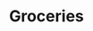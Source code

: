 <DOCTYPE html>
<html lang="en">
<head>
<title>Indian kitchen</title>
<meta charset="utf-8">
<meta name="viewport" content="width=device-width, initial-scale=1.0">
<meta name="keywords" content="curry, chilly, pepper, cardamom, anise">
<meta name="zombie.css" rel="stylesheet">
</head>
<body>
</body>
<header>
<h1>Groceries</h1>
</header>
</html>
